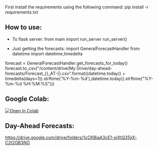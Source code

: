 First install the requirements using the following command:
pip install -r requirements.txt

## How to use:
* To flask server:
from main import run_server
run_server()

* Just getting the forecasts:
import GeneralForecastHandler
from datetime import datetime,timedelta

forecast = GeneralForecastHandler.get_forecasts_for_today()
forecast.to_csv("/content/drive/My Drive/day-ahead-forecasts/Forecast_{}_AT-{}.csv".format((datetime.today() + timedelta(days=1)).strftime('%Y-%m-%d'),datetime.today().strftime("%Y-%m-%d %H:%M:%S")))


## Google Colab:
[![Open In Colab](https://colab.research.google.com/assets/colab-badge.svg)](https://colab.research.google.com/drive/1kDBQs4LzLiDY4TgQ2f_j2Vn7sGQZo5gi#scrollTo=6j6oKQdiNFnK)

## Day-Ahead Forecasts: 
https://drive.google.com/drive/folders/1cCKBiaA3cE1-ojXtQ35jiX-C2t2GB3NO
